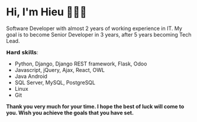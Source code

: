 # Hi, I'm Hieu 👨🏻‍💻

<!-- <img src="images/cover_profile.jpg" height="518px"> -->

Software Developer with almost 2 years of working experience in IT. My goal is to become Senior Developer in 3 years, after 5 years becoming Tech Lead.

𝗛𝗮𝗿𝗱 𝘀𝗸𝗶𝗹𝗹𝘀:
- Python, Django, Django REST framework, Flask, Odoo
- Javascript, jQuery, Ajax, React, OWL
- Java Android
- SQL Server, MySQL, PostgreSQL
- Linux
- Git

**Thank you very much for your time. I hope the best of luck will come to you. Wish you achieve the goals that you have set.**
